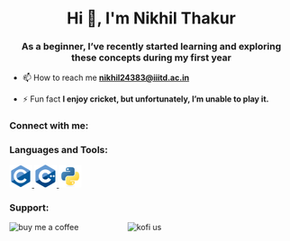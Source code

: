 <h1 align="center">Hi 👋, I'm Nikhil Thakur</h1>
<h3 align="center">As a beginner, I’ve recently started learning and exploring these concepts during my first year</h3>

- 📫 How to reach me **nikhil24383@iiitd.ac.in**

- ⚡ Fun fact **I enjoy cricket, but unfortunately, I’m unable to play it.**

<h3 align="left">Connect with me:</h3>
<p align="left">
</p>

<h3 align="left">Languages and Tools:</h3>
<p align="left"> <a href="https://www.cprogramming.com/" target="_blank" rel="noreferrer"> <img src="https://raw.githubusercontent.com/devicons/devicon/master/icons/c/c-original.svg" alt="c" width="40" height="40"/> </a> <a href="https://www.w3schools.com/cpp/" target="_blank" rel="noreferrer"> <img src="https://raw.githubusercontent.com/devicons/devicon/master/icons/cplusplus/cplusplus-original.svg" alt="cplusplus" width="40" height="40"/> </a> <a href="https://www.python.org" target="_blank" rel="noreferrer"> <img src="https://raw.githubusercontent.com/devicons/devicon/master/icons/python/python-original.svg" alt="python" width="40" height="40"/> </a> </p>

<h3 align="left">Support:</h3>
<p><a href="https://www.buymeacoffee.com/buy me a coffee"> <img align="left" src="https://cdn.buymeacoffee.com/buttons/v2/default-yellow.png" height="50" width="210" alt="buy me a coffee" /></a><a href="https://ko-fi.com/kofi us"> <img align="left" src="https://cdn.ko-fi.com/cdn/kofi3.png?v=3" height="50" width="210" alt="kofi us" /></a></p><br><br>
